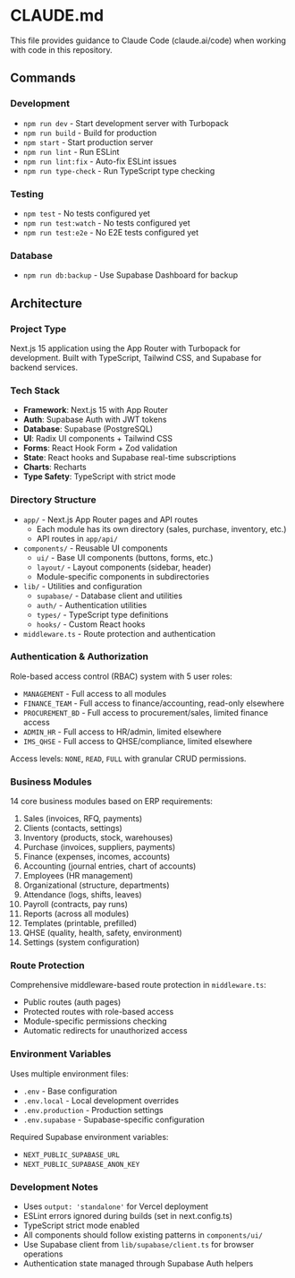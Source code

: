 # CLAUDE.md

This file provides guidance to Claude Code (claude.ai/code) when working with code in this repository.

## Commands

### Development
- `npm run dev` - Start development server with Turbopack
- `npm run build` - Build for production
- `npm start` - Start production server
- `npm run lint` - Run ESLint
- `npm run lint:fix` - Auto-fix ESLint issues
- `npm run type-check` - Run TypeScript type checking

### Testing
- `npm test` - No tests configured yet
- `npm run test:watch` - No tests configured yet
- `npm run test:e2e` - No E2E tests configured yet

### Database
- `npm run db:backup` - Use Supabase Dashboard for backup

## Architecture

### Project Type
Next.js 15 application using the App Router with Turbopack for development. Built with TypeScript, Tailwind CSS, and Supabase for backend services.

### Tech Stack
- **Framework**: Next.js 15 with App Router
- **Auth**: Supabase Auth with JWT tokens
- **Database**: Supabase (PostgreSQL)
- **UI**: Radix UI components + Tailwind CSS
- **Forms**: React Hook Form + Zod validation
- **State**: React hooks and Supabase real-time subscriptions
- **Charts**: Recharts
- **Type Safety**: TypeScript with strict mode

### Directory Structure
- `app/` - Next.js App Router pages and API routes
  - Each module has its own directory (sales, purchase, inventory, etc.)
  - API routes in `app/api/`
- `components/` - Reusable UI components
  - `ui/` - Base UI components (buttons, forms, etc.)
  - `layout/` - Layout components (sidebar, header)
  - Module-specific components in subdirectories
- `lib/` - Utilities and configuration
  - `supabase/` - Database client and utilities
  - `auth/` - Authentication utilities
  - `types/` - TypeScript type definitions
  - `hooks/` - Custom React hooks
- `middleware.ts` - Route protection and authentication

### Authentication & Authorization
Role-based access control (RBAC) system with 5 user roles:
- `MANAGEMENT` - Full access to all modules
- `FINANCE_TEAM` - Full access to finance/accounting, read-only elsewhere
- `PROCUREMENT_BD` - Full access to procurement/sales, limited finance access
- `ADMIN_HR` - Full access to HR/admin, limited elsewhere
- `IMS_QHSE` - Full access to QHSE/compliance, limited elsewhere

Access levels: `NONE`, `READ`, `FULL` with granular CRUD permissions.

### Business Modules
14 core business modules based on ERP requirements:
1. Sales (invoices, RFQ, payments)
2. Clients (contacts, settings)
3. Inventory (products, stock, warehouses)
4. Purchase (invoices, suppliers, payments)
5. Finance (expenses, incomes, accounts)
6. Accounting (journal entries, chart of accounts)
7. Employees (HR management)
8. Organizational (structure, departments)
9. Attendance (logs, shifts, leaves)
10. Payroll (contracts, pay runs)
11. Reports (across all modules)
12. Templates (printable, prefilled)
13. QHSE (quality, health, safety, environment)
14. Settings (system configuration)

### Route Protection
Comprehensive middleware-based route protection in `middleware.ts`:
- Public routes (auth pages)
- Protected routes with role-based access
- Module-specific permissions checking
- Automatic redirects for unauthorized access

### Environment Variables
Uses multiple environment files:
- `.env` - Base configuration
- `.env.local` - Local development overrides
- `.env.production` - Production settings
- `.env.supabase` - Supabase-specific configuration

Required Supabase environment variables:
- `NEXT_PUBLIC_SUPABASE_URL`
- `NEXT_PUBLIC_SUPABASE_ANON_KEY`

### Development Notes
- Uses `output: 'standalone'` for Vercel deployment
- ESLint errors ignored during builds (set in next.config.ts)
- TypeScript strict mode enabled
- All components should follow existing patterns in `components/ui/`
- Use Supabase client from `lib/supabase/client.ts` for browser operations
- Authentication state managed through Supabase Auth helpers